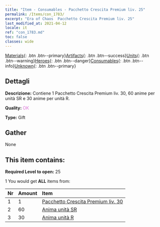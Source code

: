 ```yaml
---
title: "Item - Consumables - Pacchetto Crescita Premium liv. 25"
permalink: /Items/con_1783/
excerpt: "Era of Chaos  Pacchetto Crescita Premium liv. 25"
last_modified_at: 2021-04-12
locale: it
ref: "con_1783.md"
toc: false
classes: wide
---
```

 [Materials](/it/Items/){: .btn .btn--primary}[Artifacts](/it/Items/Artifacts/){: .btn .btn--success}[Units](/it/Items/Units/){: .btn .btn--warning}[Heroes](/it/Items/Heroes/){: .btn .btn--danger}[Consumables](/it/Items/Consumables/){: .btn .btn--info}[Unknown](/it/Items/Unknown/){: .btn .btn--primary}

## Dettagli
 **Descrizione:** Contiene 1 Pacchetto Crescita Premium liv. 30, 60 anime per unità SR e 30 anime per unità R.

 **Quality:** <span style="color: #DA70D6">OK</span>

 **Type:** Gift

## Gather

  None

## This item contains:

 **Required Level to open:** 25

 1 You would get **ALL** items  from:

  | Nr | Amount |     Item    |
  |:---|:-------|:------------|
  | 1 | 1 | [Pacchetto Crescita Premium liv. 30](/it/Items/con_1784/) | 
  | 2 | 60 | [Anima unità SR](/it/Items/con_534/) | 
  | 3 | 30 | [Anima unità R](/it/Items/con_533/) | 
